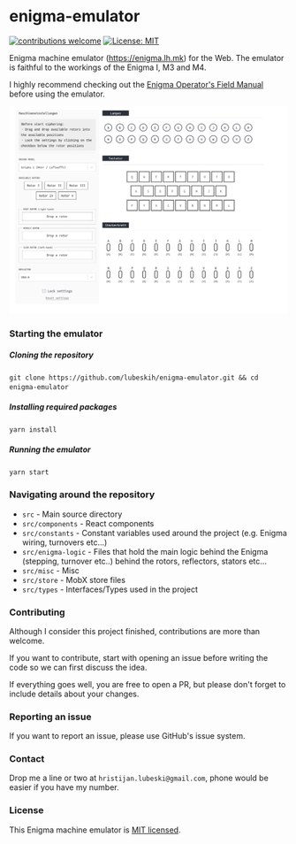 # enigma-emulator

[![contributions welcome](https://img.shields.io/badge/contributions-welcome-brightgreen.svg?style=flat)]()
[![License: MIT](https://img.shields.io/badge/License-MIT-yellow.svg)](https://github.com/hfour/envaridator/blob/master/LICENSE.md)

Enigma machine emulator (https://enigma.lh.mk) for the Web. The emulator is faithful to the workings of the Enigma I, M3 and M4.

I highly recommend checking out the [Enigma Operator's Field Manual](https://github.com/lubeskih/enigma-simulator/blob/master/docs/EOFM.md) before using the emulator.

![Enigma](src/misc/enigma-gif.gif)

### Starting the emulator

##### Cloning the repository

`git clone https://github.com/lubeskih/enigma-emulator.git && cd enigma-emulator`

##### Installing required packages

`yarn install`

##### Running the emulator

`yarn start`

### Navigating around the repository

- `src` - Main source directory
- `src/components` - React components
- `src/constants` - Constant variables used around the project (e.g. Enigma wiring, turnovers etc...)
- `src/enigma-logic` - Files that hold the main logic behind the Enigma (stepping, turnover etc..) behind the rotors, reflectors, stators etc...
- `src/misc` - Misc
- `src/store` - MobX store files
- `src/types` - Interfaces/Types used in the project

### Contributing

Although I consider this project finished, contributions are more than welcome.

If you want to contribute, start with opening an issue before writing the code so we can first discuss the idea.

If everything goes well, you are free to open a PR, but please don't forget to include details about your changes.

### Reporting an issue

If you want to report an issue, please use GitHub's issue system.

### Contact

Drop me a line or two at `hristijan.lubeski@gmail.com`, phone would be easier if you have my number.

### License

This Enigma machine emulator is [MIT licensed](https://github.com/lubeskih/enigma-emulator/blob/master/LICENSE.md).
